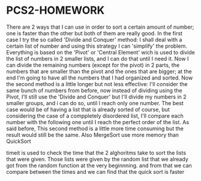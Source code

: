 # PCS2-HOMEWORK
There are 2 ways that I can use in order to sort a certain amount of number; one is faster than the other but both of them are really good. In the first case I try the so called 'Divide and Conquer' method: I shall deal with a certain list of number and using this strategy I can 'simplify' the problem. Everything is based on the 'Pivot' or 'Central Element' wich is used to divide the list of numbers in 2 smaller lists, and I can do that until I need it. Now I can divide the remaining numbers (except for the pivot) in 2 parts, the numbers that are smaller than the pivot and the ones that are bigger; at the end I'm going to have all the numbers that I  had organized and sorted. Now the second method is a little longer but not less effective: I'll consider the same bunch of  numbers from before, now instead of dividing using the Pivot, I'll still use the 'Divide and Conquer' but I'll divide my numbers in 2 smaller groups, and i can do so, until I reach only one number. The best case would be of having a list that is already sorted of course, but considering the case of a comppletely disordered list, I'll compare each number with the following one until I reach the perfect order of the list. As said before, This second method is a little more time consuming but the result would still be the same. Also MergeSort use more memory than QuickSort



timeit is used to check the time that the 2 alghoritms take to sort the lists that were given. Those lists were given by the random list that we already got from the random function at the very beginnning.
and from that we can compare between the times and we can find that the quick sort is faster
